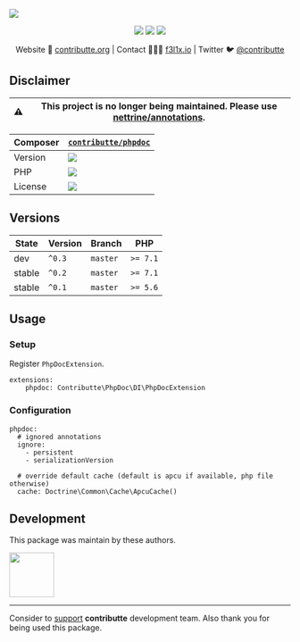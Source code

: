 ![](https://heatbadger.now.sh/github/readme/contributte/phpdoc/?deprecated=1)

<p align=center>
    <a href="https://bit.ly/ctteg"><img src="https://badgen.net/badge/support/gitter/cyan"></a>
    <a href="https://bit.ly/cttfo"><img src="https://badgen.net/badge/support/forum/yellow"></a>
    <a href="https://contributte.org/partners.html"><img src="https://badgen.net/badge/sponsor/donations/F96854"></a>
</p>

<p align=center>
    Website 🚀 <a href="https://contributte.org">contributte.org</a> | Contact 👨🏻‍💻 <a href="https://f3l1x.io">f3l1x.io</a> | Twitter 🐦 <a href="https://twitter.com/contributte">@contributte</a>
</p>

## Disclaimer

| :warning: | This project is no longer being maintained. Please use [nettrine/annotations](https://github.com/nettrine/annotations).
|---|---|

| Composer | [`contributte/phpdoc`](https://packagist.org/contributte/phpdoc) |
|---| --- |
| Version | ![](https://badgen.net/packagist/v/contributte/phpdoc) |
| PHP | ![](https://badgen.net/packagist/php/contributte/phpdoc) |
| License | ![](https://badgen.net/github/license/contributte/phpdoc) |

## Versions

| State       | Version | Branch   | PHP      |
|-------------|---------|----------|----------|
| dev         | `^0.3`  | `master` | `>= 7.1` |
| stable      | `^0.2`  | `master` | `>= 7.1` |
| stable      | `^0.1`  | `master` | `>= 5.6` |

## Usage

### Setup

Register `PhpDocExtension`.

```neon
extensions:
    phpdoc: Contributte\PhpDoc\DI\PhpDocExtension
```

### Configuration

```neon
phpdoc:
  # ignored annotations
  ignore:
    - persistent
    - serializationVersion

  # override default cache (default is apcu if available, php file otherwise)
  cache: Doctrine\Common\Cache\ApcuCache()
```


## Development

This package was maintain by these authors.

<a href="https://github.com/f3l1x">
  <img width="80" height="80" src="https://avatars2.githubusercontent.com/u/538058?v=3&s=80">
</a>

-----

Consider to [support](https://contributte.org/partners.html) **contributte** development team.
Also thank you for being used this package.
